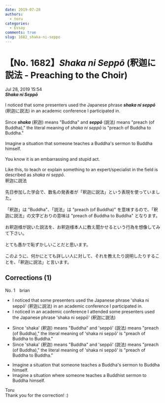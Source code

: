 ```yaml
---
date: 2019-07-28
authors:
  - toru
categories:
  - Essay
comments: true
slug: 1682_shaka-ni-seppo
---
```


# 【No. 1682】<strong><em>Shaka ni Seppō</strong></em> (釈迦に説法 - Preaching to the Choir)
<div class="date">Jul 28, 2019 15:54</div>
<div id="post"><div id="body_show_ori">
<strong><em>Shaka ni Seppō</strong></em><br/><br/>I noticed that some presenters used the Japanese phrase <strong><em>shaka ni seppō</em></strong> (釈迦に説法) in an academic conference I participated in.<br/><br/>Since <strong><em>shaka</em></strong> (釈迦) means "Buddha" and <strong><em>seppō</em></strong> (説法) means "preach (of Buddha)," the literal meaning of <em>shaka ni seppō</em> is "preach of Buddha to Buddha."<br/><br/>Imagine a situation that someone teaches a Buddha's sermon to Buddha himself.<br/><br/>You know it is an embarrassing and stupid act.<br/><br/>Like this, to teach or explain something to an expert/specialist in the field is described as <em>shaka ni seppō</em>.
</div></div>

<!-- more -->

<div id="post_ja"><div id="body_show_mo">
釈迦に説法<br/><br/>先日参加した学会で、数名の発表者が「釈迦に説法」という表現を使っていました。<br/><br/>「釈迦」は "Buddha"、「説法」は "preach (of Buddha)" を意味するので、「釈迦に説法」の文字どおりの意味は "preach of Buddha to Buddha" となります。<br/><br/>お釈迦様が説いた説法を、お釈迦様本人に教え聞かせるという行為を想像してみて下さい。<br/><br/>とても愚かで恥ずかしいことだと思います。<br/><br/>このように、何かにとても詳しい人に対して、それを教えたり説明したりすることを、「釈迦に説法」と言います。
</div></div>

## Corrections (1)
<div id="block"><div class="first_name"> No. 1　<span class="just_name">brian </span></div><div id="block2">
<ul class="correction_field">
<li class="incorrect">I noticed that some presenters used the Japanese phrase 'shaka ni seppō' (釈迦に説法) in an academic conference I participated in.</li>
<li class="corrected correct">
I noticed in an academic conference I attended some presenters used the Japanese phrase 'shaka ni seppō' (釈迦に説法) 
</li>
</ul>
<ul class="correction_field">
<li class="incorrect">Since 'shaka' (釈迦) means "Buddha" and 'seppō' (説法) means "preach (of Buddha)," the literal meaning of 'shaka ni seppō' is "preach of Buddha to Buddha."</li>
<li class="corrected correct">
Since 'shaka' (釈迦) means "Buddha" and 'seppō' (説法) means "preach (of Buddha)," the literal meaning of 'shaka ni seppō' is "preach of Buddha to Buddha."
</li>
</ul>
<ul class="correction_field">
<li class="incorrect">Imagine a situation that someone teaches a Buddha's sermon to Buddha himself.</li>
<li class="corrected correct">
Imagine a situation where someone teaches a Buddhist sermon to Buddha himself.
</li>
</ul>
</div><div class="name"><span class="just_name">Toru</span><br>
Thank you for the correction! :)
</div>
</div>
